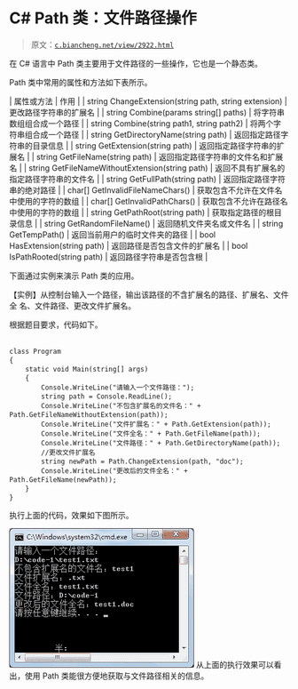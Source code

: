 # C# Path 类：文件路径操作

> 原文：[`c.biancheng.net/view/2922.html`](http://c.biancheng.net/view/2922.html)

在 C# 语言中 Path 类主要用于文件路径的一些操作，它也是一个静态类。

Path 类中常用的属性和方法如下表所示。

| 属性或方法 | 作用 |
| string ChangeExtension(string path, string extension) | 更改路径字符串的扩展名 |
| string Combine(params string[] paths) | 将字符串数组组合成一个路径 |
| string Combine(string path1, string path2) | 将两个字符串组合成一个路径 |
| string GetDirectoryName(string path) | 返回指定路径字符串的目录信息 |
| string GetExtension(string path) | 返回指定路径字符串的扩展名 |
| string GetFileName(string path) | 返回指定路径字符串的文件名和扩展名 |
| string GetFileNameWithoutExtension(string path) | 返回不具有扩展名的指定路径字符串的文件名 |
| string GetFullPath(string path) | 返回指定路径字符串的绝对路径 |
| char[] GetInvalidFileNameChars() | 获取包含不允许在文件名中使用的字符的数组 |
| char[] GetInvalidPathChars() | 获取包含不允许在路径名中使用的字符的数组 |
| string GetPathRoot(string path) | 获取指定路径的根目录信息 |
| string GetRandomFileName() | 返回随机文件夹名或文件名 |
| string GetTempPath() | 返回当前用户的临时文件夹的路径 |
| bool HasExtension(string path) | 返回路径是否包含文件的扩展名 |
| bool IsPathRooted(string path) | 返回路径字符串是否包含根 |

下面通过实例来演示 Path 类的应用。

【实例】从控制台输入一个路径，输出该路径的不含扩展名的路径、扩展名、文件全 名、文件路径、更改文件扩展名。

根据题目要求，代码如下。

```

class Program
{
    static void Main(string[] args)
    {
        Console.WriteLine("请输入一个文件路径：");
        string path = Console.ReadLine();
        Console.WriteLine("不包含扩展名的文件名：" + Path.GetFileNameWithoutExtension(path));
        Console.WriteLine("文件扩展名：" + Path.GetExtension(path));
        Console.WriteLine("文件全名：" + Path.GetFileName(path));
        Console.WriteLine("文件路径：" + Path.GetDirectoryName(path));
        //更改文件扩展名
        string newPath = Path.ChangeExtension(path, "doc");
        Console.WriteLine("更改后的文件全名：" + Path.GetFileName(newPath));
    }
}
```

执行上面的代码，效果如下图所示。

![Path 类的使用](img/1985e014c89f78372085be62dd1e16a6.png)
从上面的执行效果可以看出，使用 Path 类能很方便地获取与文件路径相关的信息。